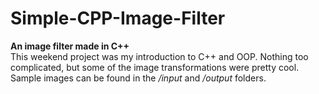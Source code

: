 # Simple-CPP-Image-Filter
**An image filter made in C++** 
<br />
This weekend project was my introduction to C++ and OOP. Nothing too complicated, but some of the image transformations were pretty cool. Sample images can be found in the */input* and */output* folders.
